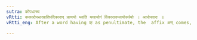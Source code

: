 ```yaml
---
sutra: कोपधाच्च
vRtti: ककारोपधात्प्रातिपदिकादण् प्रत्ययो भवति यथायोगं विकारावयवयोरर्थयोः । अञोपवादः ॥
vRtti_eng: After a word having क् as penultimate, the  affix अण् comes, in the sense of modification or a part, or both, as appropriate.

---
```

